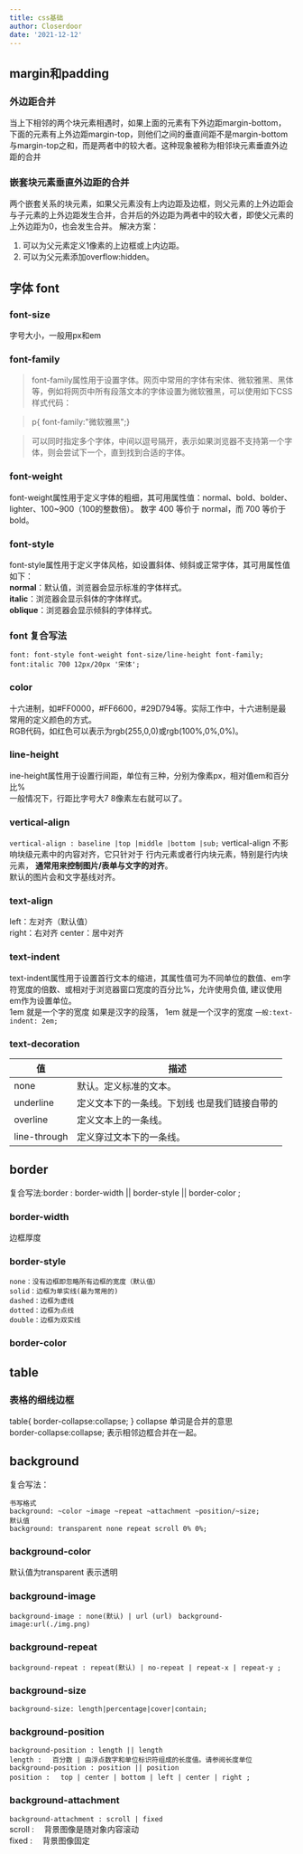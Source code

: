 ```yaml
---
title: css基础
author: Closerdoor
date: '2021-12-12'
---
```



## margin和padding
### **外边距合并**
当上下相邻的两个块元素相遇时，如果上面的元素有下外边距margin-bottom，下面的元素有上外边距margin-top，则他们之间的垂直间距不是margin-bottom与margin-top之和，而是两者中的较大者。这种现象被称为相邻块元素垂直外边距的合并
### 嵌套块元素垂直外边距的合并
两个嵌套关系的块元素，如果父元素没有上内边距及边框，则父元素的上外边距会与子元素的上外边距发生合并，合并后的外边距为两者中的较大者，即使父元素的上外边距为0，也会发生合并。
解决方案：  
1. 可以为父元素定义1像素的上边框或上内边距。
2. 可以为父元素添加overflow:hidden。
## 字体 font
### font-size
字号大小，一般用px和em
### font-family
> font-family属性用于设置字体。网页中常用的字体有宋体、微软雅黑、黑体等，例如将网页中所有段落文本的字体设置为微软雅黑，可以使用如下CSS样式代码：

> p{ font-family:"微软雅黑";}

> 可以同时指定多个字体，中间以逗号隔开，表示如果浏览器不支持第一个字体，则会尝试下一个，直到找到合适的字体。
### font-weight
font-weight属性用于定义字体的粗细，其可用属性值：normal、bold、bolder、lighter、100~900（100的整数倍）。
数字 400 等价于 normal，而 700 等价于 bold。
### font-style
font-style属性用于定义字体风格，如设置斜体、倾斜或正常字体，其可用属性值如下：  
**normal**：默认值，浏览器会显示标准的字体样式。  
**italic**：浏览器会显示斜体的字体样式。  
**oblique**：浏览器会显示倾斜的字体样式。  
### font 复合写法
```
font: font-style font-weight font-size/line-height font-family;
font:italic 700 12px/20px '宋体';
```
### color
十六进制，如#FF0000，#FF6600，#29D794等。实际工作中，十六进制是最常用的定义颜色的方式。  
RGB代码，如红色可以表示为rgb(255,0,0)或rgb(100%,0%,0%)。
### line-height
ine-height属性用于设置行间距，单位有三种，分别为像素px，相对值em和百分比%  
一般情况下，行距比字号大7 8像素左右就可以了。
### vertical-align
`vertical-align : baseline |top |middle |bottom |sub;`
vertical-align 不影响块级元素中的内容对齐，它只针对于 行内元素或者行内块元素，特别是行内块元素， **通常用来控制图片/表单与文字的对齐**。  
 默认的图片会和文字基线对齐。
### text-align
left：左对齐（默认值）  
right：右对齐
center：居中对齐
### text-indent
text-indent属性用于设置首行文本的缩进，其属性值可为不同单位的数值、em字符宽度的倍数、或相对于浏览器窗口宽度的百分比%，允许使用负值, 建议使用em作为设置单位。  
1em 就是一个字的宽度   如果是汉字的段落， 1em 就是一个汉字的宽度
`一般:text-indent: 2em;`
### text-decoration
| 值           | 描述                                          |
| ------------ | --------------------------------------------- |
| none         | 默认。定义标准的文本。                        |
| underline    | 定义文本下的一条线。下划线 也是我们链接自带的 |
| overline     | 定义文本上的一条线。                          |
| line-through | 定义穿过文本下的一条线。                      |


## border 
复合写法:border : border-width || border-style || border-color ;
### border-width
边框厚度
### border-style
```
none：没有边框即忽略所有边框的宽度（默认值）
solid：边框为单实线(最为常用的)
dashed：边框为虚线  
dotted：边框为点线
double：边框为双实线
```
### border-color

## table
### 表格的细线边框
table{ border-collapse:collapse; }  collapse 单词是合并的意思  
border-collapse:collapse; 表示相邻边框合并在一起。

## background 
复合写法：
```
书写格式
background: ~color ~image ~repeat ~attachment ~position/~size;
默认值
background: transparent none repeat scroll 0% 0%;
```
### background-color
默认值为transparent 表示透明
### background-image
`background-image : none(默认) | url (url) `
`background-image:url(./img.png)`
### background-repeat
```
background-repeat : repeat(默认) | no-repeat | repeat-x | repeat-y ;
```
### background-size
`background-size: length|percentage|cover|contain;`
### background-position
```
background-position : length || length
length : 　百分数 | 由浮点数字和单位标识符组成的长度值。请参阅长度单位 
background-position : position || position 
position : 　top | center | bottom | left | center | right ;
```
### background-attachment
`background-attachment : scroll | fixed `  
scroll : 　背景图像是随对象内容滚动  
fixed : 　背景图像固定 
